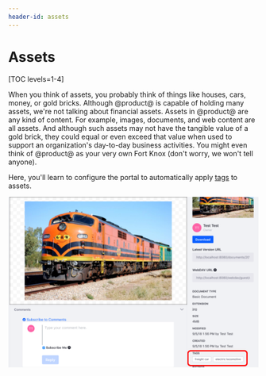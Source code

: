```yaml
---
header-id: assets
---
```


# Assets

[TOC levels=1-4]

When you think of assets, you probably think of things like houses, cars, money, 
or gold bricks. Although @product@ is capable of holding many assets, we're not 
talking about financial assets. Assets in @product@ are any kind of content. For 
example, images, documents, and web content are all assets. And although such 
assets may not have the tangible value of a gold brick, they could equal or even 
exceed that value when used to support an organization's day-to-day business 
activities. You might even think of @product@ as your very own Fort Knox (don't 
worry, we won't tell anyone). 

Here, you'll learn to configure the portal to automatically apply 
[tags](/docs/7-2/user/-/knowledge_base/u/tagging-content) 
to assets. 

![Figure 1: The tags *freight car* and *electric locomotive* were automatically applied to this image.](../../../images/auto-tagging-images.png)

